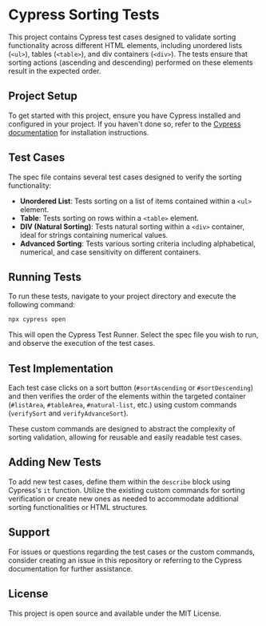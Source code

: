 
# Cypress Sorting Tests

This project contains Cypress test cases designed to validate sorting functionality across different HTML elements, including unordered lists (`<ul>`), tables (`<table>`), and div containers (`<div>`). The tests ensure that sorting actions (ascending and descending) performed on these elements result in the expected order.

## Project Setup

To get started with this project, ensure you have Cypress installed and configured in your project. If you haven't done so, refer to the [Cypress documentation](https://docs.cypress.io/guides/getting-started/installing-cypress) for installation instructions.

## Test Cases

The spec file contains several test cases designed to verify the sorting functionality:

- **Unordered List**: Tests sorting on a list of items contained within a `<ul>` element.
- **Table**: Tests sorting on rows within a `<table>` element.
- **DIV (Natural Sorting)**: Tests natural sorting within a `<div>` container, ideal for strings containing numerical values.
- **Advanced Sorting**: Tests various sorting criteria including alphabetical, numerical, and case sensitivity on different containers.

## Running Tests

To run these tests, navigate to your project directory and execute the following command:

```sh
npx cypress open
```

This will open the Cypress Test Runner. Select the spec file you wish to run, and observe the execution of the test cases.

## Test Implementation

Each test case clicks on a sort button (`#sortAscending` or `#sortDescending`) and then verifies the order of the elements within the targeted container (`#listArea`, `#tableArea`, `#natural-list`, etc.) using custom commands (`verifySort` and `verifyAdvanceSort`).

These custom commands are designed to abstract the complexity of sorting validation, allowing for reusable and easily readable test cases.

## Adding New Tests

To add new test cases, define them within the `describe` block using Cypress's `it` function. Utilize the existing custom commands for sorting verification or create new ones as needed to accommodate additional sorting functionalities or HTML structures.

## Support

For issues or questions regarding the test cases or the custom commands, consider creating an issue in this repository or referring to the Cypress documentation for further assistance.

## License

This project is open source and available under the MIT License.
